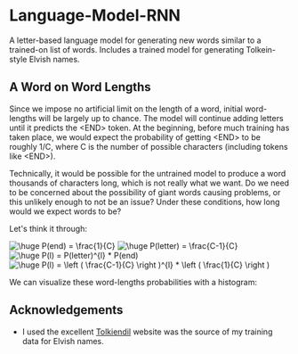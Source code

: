 # Language-Model-RNN

A letter-based language model for generating new words similar to a trained-on list of words. Includes a trained model for generating Tolkein-style Elvish names.

## A Word on Word Lengths

Since we impose no artificial limit on the length of a word, initial word-lengths will be largely up to chance. The model will continue adding letters until it predicts the \<END> token. At the beginning, before much training has taken place, we would expect the probability of getting \<END> to be roughly 1/C, where C is the number of possible characters (including tokens like \<END>). 

Technically, it would be possible for the untrained model to produce a word thousands of characters long, which is not really what we want. Do we need to be concerned about the possibility of giant words causing problems, or this unlikely enough to not be an issue? Under these conditions, how long would we expect words to be? 

Let's think it through:

<!-- P(end) = 1/c -->
<img src="https://latex.codecogs.com/gif.latex?\dpi{80}&space;\huge&space;P(end)&space;=&space;\frac{1}{C}" title="\huge P(end) = \frac{1}{C}" />

<!-- P(letter) = (c - 1)/c -->
<img src="https://latex.codecogs.com/gif.latex?\dpi{80}&space;\huge&space;P(letter)&space;=&space;\frac{C-1}{C}" title="\huge P(letter) = \frac{C-1}{C}" />

<!-- P(l) = P(letter)^l * P(end) -->
<img src="https://latex.codecogs.com/gif.latex?\dpi{80}&space;\huge&space;P(l)&space;=&space;P(letter)^{l}&space;*&space;P(end)" title="\huge P(l) = P(letter)^{l} * P(end)" />

<!-- P(l) = ((c - 1)/c)^l * (1/c) -->
<img src="https://latex.codecogs.com/gif.latex?\dpi{80}&space;\huge&space;P(l)&space;=&space;\left&space;(&space;\frac{C-1}{C}&space;\right&space;)^{l}&space;*&space;\left&space;(&space;\frac{1}{C}&space;\right&space;)" title="\huge P(l) = \left ( \frac{C-1}{C} \right )^{l} * \left ( \frac{1}{C} \right )" />

We can visualize these word-lengths probabilities with a histogram:



## Acknowledgements

* I used the excellent [Tolkiendil](http://www.tolkiendil.com/langues/english/i-lam_arth/compound_sindarin_names) website was the source of my training data for Elvish names.